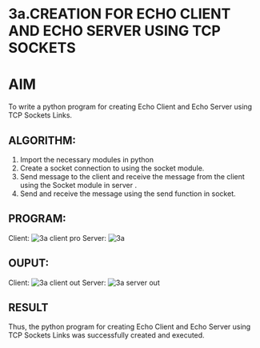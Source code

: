 # 3a.CREATION FOR ECHO CLIENT AND ECHO SERVER USING TCP SOCKETS
# AIM
To write a python program for creating Echo Client and Echo Server using TCP
Sockets Links.
## ALGORITHM:
1. Import the necessary modules in python
2. Create a socket connection to using the socket module.
3. Send message to the client and receive the message from the client using the Socket module in
 server .
4. Send and receive the message using the send function in socket.
## PROGRAM:
Client:
![3a client pro](https://github.com/MANISHA21SS/3a.Sockets_Creation_for_Echo_Client_and_Echo_Server/assets/147474298/0fb03274-7191-4a5c-a8cb-3ea64ed12c96)
Server:
![3a](https://github.com/MANISHA21SS/3a.Sockets_Creation_for_Echo_Client_and_Echo_Server/assets/147474298/69c63e94-aec1-4db7-a975-4ec3b98683aa)

## OUPUT:
Client:
![3a client out](https://github.com/MANISHA21SS/3a.Sockets_Creation_for_Echo_Client_and_Echo_Server/assets/147474298/8641ffd5-07be-4732-a1fc-c2f792ae1e1f)
Server:
![3a server out](https://github.com/MANISHA21SS/3a.Sockets_Creation_for_Echo_Client_and_Echo_Server/assets/147474298/993d3fbf-10c1-4f76-a8c3-3290ba607e06)

## RESULT
Thus, the python program for creating Echo Client and Echo Server using TCP Sockets Links 
was successfully created and executed.
